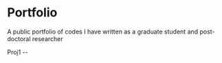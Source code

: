 # Portfolio
A public portfolio of codes I have written as a graduate student and post-doctoral researcher

Proj1 -- 
